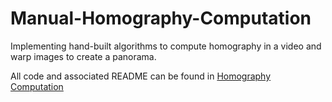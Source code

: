 # Manual-Homography-Computation
Implementing hand-built algorithms to compute homography in a video and warp images to create a panorama.

All code and associated README can be found in [Homography Computation](https://github.com/njnovak/Manual-Homography-Computation/tree/b7bf0992250ee4e2713d19ddf74cfa781c037ee4/Homography%20Computation)
